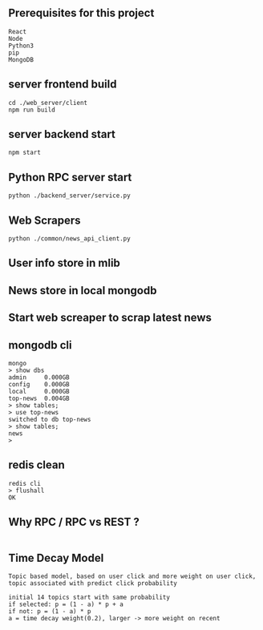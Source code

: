## Prerequisites for this project
```
React
Node
Python3
pip
MongoDB
```

## server frontend build
```
cd ./web_server/client
npm run build
```

## server backend start
```
npm start
```

## Python RPC server start
```
python ./backend_server/service.py
```

## Web Scrapers 
```
python ./common/news_api_client.py
```

## User info store in mlib
## News store in local mongodb
## Start web screaper to scrap latest news

## mongodb cli
```
mongo
> show dbs
admin     0.000GB
config    0.000GB
local     0.000GB
top-news  0.004GB
> show tables;
> use top-news
switched to db top-news
> show tables;
news
> 

```

## redis clean
```
redis cli
> flushall
OK
```

## Why RPC / RPC vs REST ?
```
```

## Time Decay Model
```
Topic based model, based on user click and more weight on user click, topic associated with predict click probability

initial 14 topics start with same probability
if selected: p = (1 - a) * p + a
if not: p = (1 - a) * p
a = time decay weight(0.2), larger -> more weight on recent
```